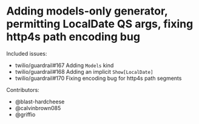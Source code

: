 Adding models-only generator, permitting LocalDate QS args, fixing http4s path encoding bug
===

Included issues:
- twilio/guardrail#167 Adding `Models` kind
- twilio/guardrail#168 Adding an implicit `Show[LocalDate]`
- twilio/guardrail#170 Fixing encoding bug for http4s path segments

Contributors:
- @blast-hardcheese
- @calvinbrown085
- @griffio
